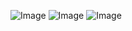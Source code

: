 ![Image](https://github.com/user-attachments/assets/2df6cdef-d575-4ba1-8d36-25515f5735c8)
![Image](https://github.com/user-attachments/assets/974acf82-be5e-4d5e-ba52-4b35e7b61b52)
![Image](https://github.com/user-attachments/assets/f8b7fa20-ef67-46c3-9c01-e139e9dd1192)
